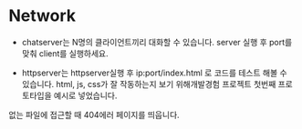 Network
=======

* chatserver는 N명의 클라이언트끼리 대화할 수 있습니다.
server 실행 후 port를 맞춰 client를 실행하세요.

* httpserver는 httpserver실행 후 ip:port/index.html 로 코드를 테스트 해볼 수 있습니다. html, js, css가 잘 작동하는지 보기 위해개발경험 프로젝트 첫번째 프로토타입을 예시로 넣었습니다. 

없는 파일에 접근할 때 404에러 페이지를 띄웁니다.
